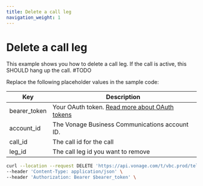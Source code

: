 ```yaml
---
title: Delete a call leg
navigation_weight: 1
---
```


# Delete a call leg

This example shows you how to delete a call leg. If the call is active, this SHOULD hang up the call. #TODO

Replace the following placeholder values in the sample code:

| Key | Description |
| --- | ----------- |
| bearer_token      | Your OAuth token. [Read more about OAuth tokens](/concepts/guides/create-an-access-token) |
| account_id        | The Vonage Business Communications account ID. |
| call_id           | The call id for the call |
| leg_id            | The call leg id you want to remove |  

``` bash
curl --location --request DELETE 'https://api.vonage.com/t/vbc.prod/telephony/v3/cc/accounts/$account_id/calls/$call_id/legs/$leg_id' \
--header 'Content-Type: application/json' \
--header 'Authorization: Bearer $bearer_token' \
```

